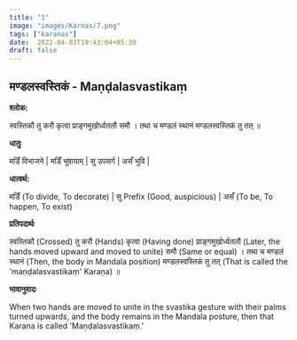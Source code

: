 ```yaml
---
title: "1"
image: "images/Karnas/7.png"
tags: ["karanas"]
date:  2022-04-03T19:43:04+05:30
draft: false
---
```


## मण्डलस्वस्तिकं - Maṇḍalasvastikaṃ

**श्लोक:**


स्वस्तिकौ तु करौ कृत्वा प्राङ्गमुखोर्ध्वतलौ समौ । तथा च मण्डलं स्थानं मण्डलस्वस्तिकं तु तत् ॥

**धातुः**


मडिँ विभाजने | मडिँ भूषायाम् |
सु उपसर्ग | असँ भुवि |

**धात्वर्थ:**


मडिँ (To divide, To decorate) | 
सु Prefix (Good, auspicious) | असँ (To be, To happen, To exist)


**प्रतिपदार्थः**


स्वस्तिकौ (Crossed) तु करौ (Hands) कृत्वा (Having done) प्राङ्गमुखोर्ध्वतलौ (Later, the hands moved upward and moved to unite) समौ (Same or equal) । तथा च मण्डलं स्थानं (Then, the body in Mandala position) मण्डलस्वस्तिकं तु तत् (That is called the 'maṇḍalasvastikaṃ' Karaṇa) ॥


**भावानुवादः**


When two hands are moved to unite in the svastika gesture with their palms turned upwards, and the body remains in the Mandala posture, then that Karana is called 'Maṇḍalasvastikaṃ.'

